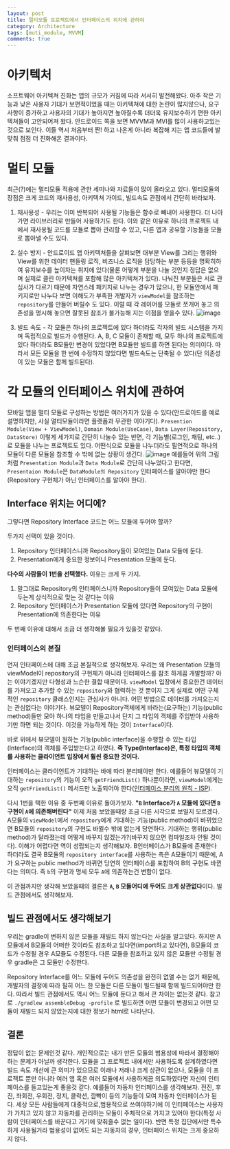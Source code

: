 ```yaml
---
layout: post
title: 멀티모듈 프로젝트에서 인터페이스의 위치에 관하여
category: Architecture
tags: [muti_module, MVVM]
comments: true
---
```


# 아키텍처

소프트웨어 아키텍쳐 진화는 앱의 규모가 커짐에 따라 서서히 발전해왔다. 아주 작은 기능과 낮은 사용자 기대가 보편적이었을 때는 아키텍쳐에 대한 논란이 많지않으나, 요구사항이 증가하고 사용자의 기대가 높아지면 높아질수록 더더욱 유지보수하기 편한 아키텍쳐들이 고안되어져 왔다. 안드로이드 쪽을 보면 MVVM과 MVI를 많이 사용하고있는 것으로 보인다. 이들 역시 처음부터 짠! 하고 나온게 아니라 복잡해 지는 앱 코드들에 발맞춰 점점 더 진화해온 결과이다.

# 멀티 모듈

최근(?)에는 멀티모듈 적용에 관한 세미나와 자료들이 많이 올라오고 있다.
멀티모듈의 장점은 크게 코드의 재사용성, 아키텍쳐 가이드, 빌드속도 관점에서 간단히 바라보자.

1. 재사용성 - 우리는 이미 반복되어 사용될 기능들은 함수로 빼내어 사용한다. 더 나아가면 라이브러리로 만들어 사용하기도 한다. 이와 같은 이유로 하나의 프로젝트 내에서 재사용될 코드를 모듈로 뽑아 관리할 수 있고, 다른 앱과 공유할 기능들을 모듈로 뽑아낼 수도 있다.

2. 실수 방지 - 안드로이드 앱 아키텍쳐들을 살펴보면 대부분 View를 그리는 행위와 View를 위한 데이터 핸들링 로직, 비즈니스 로직을 담당하는 부분 등등을 명확히하여 유지보수를 높이자는 취지에 있다(물론 어떻게 부분을 나눌 것인지 정답은 없으며 실제로 클린 아키텍쳐를 포함해 많은 아키텍쳐가 있다). 나눠진 부분들은 서로 관심사가 다르기 때문에 자연스레 패키지로 나누는 경우가 많으나, 한 모듈안에서 패키지로만 나누다 보면 이해도가 부족한 개발자가 `viewModel`을 참조하는 `repository`를 만들어 버릴수 도 있다. 이럴 때 각 레이어를 모듈로 쪼개어 놓고 의존성을 명시해 놓으면 잘못된 참조가 불가능해 지는 이점을 얻을수 있다.
   ![image](https://user-images.githubusercontent.com/18481078/93664488-507d6180-faaa-11ea-920b-40c28f90c37d.png)

3. 빌드 속도 - 각 모듈은 하나의 프로젝트에 있다 하더라도 각자의 빌드 시스템을 가지며 독립적으로 빌드가 수행된다. A, B, C 모듈이 존재할 때, 모두 하나의 프로젝트에 있다 하더라도 B모듈만 변경이 있었다면 B모듈만 빌드를 하면 된다는 의미이다. 따라서 모든 모듈을 한 번에 수정하지 않았다면 빌드속도는 단축될 수 있다(단 의존성이 있는 모듈은 함께 빌드된다).

# 각 모듈의 인터페이스 위치에 관하여

모바일 앱을 멀티 모듈로 구성하는 방법은 여러가지가 있을 수 있다(안드로이드를 예로 설명하지만, 사실 멀티모듈이라면 플랫폼과 무관한 이야기다). `Presention Module(View + ViewModel)`, `Domain Module(UseCase)`, `Data Layer(Repository, DataStore)` 이렇게 세가지로 간단히 나눌수 있는 반면, 각 기능별(로그인, 채팅, etc..)로 모듈을 나누는 프로젝트도 있다. 어떤식으로 모듈을 나누더라도 필연적으로 하나의 모듈이 다른 모듈을 참조할 수 밖에 없는 상황이 생긴다.
![image](https://user-images.githubusercontent.com/18481078/93664721-f8dff580-faab-11ea-886a-3d69e248a968.png)
예를들어 위의 그림처럼 `Presentation Module`과 `Data Module`로 간단히 나누었다고 한다면, `Presentaion Module`은 `DataModule의 Repository` 인터페이스를 알아야만 한다(Repository 구현체가 아닌 인터페이스를 알아야 한다).

## Interface 위치는 어디에?

그렇다면 Repository Interface 코드는 어느 모듈에 두어야 할까?

두가지 선택이 있을 것이다.

1. Repository 인터페이스니까 Repository들이 모여있는 Data 모듈에 둔다.
2. Presentation에게 중요한 정보이니 Presentation 모듈에 둔다.

**다수의 사람들이 1번을 선택했다.** 이유는 크게 두 가지.

1. 말그대로 Repository의 인터페이스니까 Repository들이 모여있는 Data 모듈에 두는게 상식적으로 맞는 것 같다는 이유
2. Repository 인터페이스가 Presentation 모듈에 있다면 Repository의 구현이 Presentation에 의존한다는 이유

두 번째 이유에 대해서 조금 더 생각해볼 필요가 있을것 같았다.

### 인터페이스의 본질

먼저 인터페이스에 대해 조금 본질적으로 생각해보자. 우리는 왜 Presentation 모듈의 viewModel이 repository의 구현체가 아니라 인터페이스를 참조 하게끔 개발할까? 아는 이야기겠지만 다형성과 느슨한 결합 때문이다. `viewModel` 입장에서 중요한건 데이터를 가져오고 추가할 수 있는 `repository`와 협력하는 것 뿐이지 그게 실제로 어떤 구체적인 `repository` 클래스인지는 관심사가 아니다. 어떤 방법으로 데이터를 가져오는지는 관심없다는 이야기다. 뷰모델이 Repository객체에게 바라는(요구하는) 기능(public method)들만 모아 하나의 타입을 만들고나서 단지 그 타입의 객체를 주입받아 사용하기만 하면 되는 것이다. 이것을 가능하게 하는 것이 `Interface`이다.

바로 위에서 뷰모델이 원하는 기능(public interface)을 수행할 수 있는 타입(Interface)의 객체를 주입받는다고 하였다. **즉 Type(Interface)은, 특정 타입의 객체를 사용하는 클라이언트 입장에서 훨씬 중요한 것이다.**

인터페이스는 클라이언트가 기대하는 바에 따라 분리돼야만 한다. 예를들어 뷰모델이 기대하는 `repository`의 기능이 오직 `getFriendList()` 하나뿐이라면, `viewModel`에게는 오직 `getFriendList()` 메서드만 노출되어야 한다([인터페이스 분리의 원칙 - ISP](https://ko.wikipedia.org/wiki/%EC%9D%B8%ED%84%B0%ED%8E%98%EC%9D%B4%EC%8A%A4_%EB%B6%84%EB%A6%AC_%EC%9B%90%EC%B9%99)).

다시 1번을 택한 이유 중 두번째 이유로 돌아가보자.
**"`B` Interface가 `A` 모듈에 있다면 `B` 구현이 `A`에 의존해버린다"**
이제 처음 보았을때랑 조금 다른 시각으로 보일지 모르겠다. A모듈의 `viewModel`에서 `repository`에게 기대하는 기능(public method)이 바뀌었으면 B모듈의 `repository`의 구현도 바뀔수 밖에 없는게 당연하다. 기대하는 행위(public method)가 달라졌는데 어떻게 바꾸지 않겠는가?(바꾸지 않으면 컴파일조차 안될 것이다).
이해가 어렵다면 역이 성립되는지 생각해보자. B인터페이스가 B모듈에 존재한다 하더라도 결국 B모듈의 `repository interface`를 사용하는 측은 A모듈이기 때문에, A가 요구하는 public method가 바뀌면 당연히 인터페이스를 포함하여 B의 구현도 바뀐다는 의미다. 즉 `b`의 구현과 명세 모두 `A`에 의존하는건 변함이 없다.

이 관점까지만 생각해 보았을때의 결론은 **`A`, `B` 모듈어디에 두어도 크게 상관없다**이다. 빌드 관점에서도 생각해보자.

## 빌드 관점에서도 생각해보기

우리는 gradle이 변하지 않은 모듈을 재빌드 하지 않는다는 사실을 알고있다. 하지만 A모듈에서 B모듈의 어떠한 것이라도 참조하고 있다면(import하고 있다면), B모듈의 코드가 수정될 경우 A모듈도 수정된다. 다른 모듈을 참조하고 있지 않은 모듈만 수정될 경우 gradle은 그 모듈만 수정한다.

Repository Interface를 어느 모듈에 두어도 의존성을 완전히 없앨 수는 없기 때문에, 개발자의 결정에 따라 필히 어느 한 모듈은 다른 모듈이 빌드될때 함께 빌드되어야만 한다. 따라서 빌드 관점에서도 역시 어느 모듈에 둔다고 해서 큰 차이는 없는것 같다.
참고로 `./gradlew assembleDebug -profile` 로 빌드하면 어떤 모듈이 변경되고 어떤 모듈이 재빌드 되지 않았는지에 대한 정보가 html로 나타난다.

## 결론

정답이 없는 문제인것 같다. 개인적으로는 내가 만든 모듈의 범용성에 따라서 결정해야 하는 문제가 아닐까 생각한다. 모듈을 그 프로젝트 내에서만 사용하도록 설계하였다면 빌드 속도 개선에 큰 의미가 있으므로 이래나 저래나 크게 상관이 없으나, 모듈을 이 프로젝트 뿐만 아니라 여러 앱 혹은 여러 모듈에서 사용하게끔 의도하였다면 자신이 인터페이스를 들고있는게 좋을것 같다. 예를들어 자동차 인터페이스를 생각해보자. 전진, 후진, 좌회전, 우회전, 정지, 클락션, 깜빡이 등의 기능들이 모여 자동차 인터페이스가 된다. 세상 모든 사람들에게 대중적으로,범용적으로 쓰여야하기에 이 인터페이스는 사용자가 가지고 있지 않고 자동차를 관리하는 모듈이 주체적으로 가지고 있어야 한다(특정 사람이 인터페이스를 바꾼다고 거기에 맞춰줄수 없는 일이다). 반면 특정 집단에서만 특수하게 사용될거라 범용성이 없어도 되는 자동차의 경우, 인터페이스 위치는 크게 중요하지 않다.
